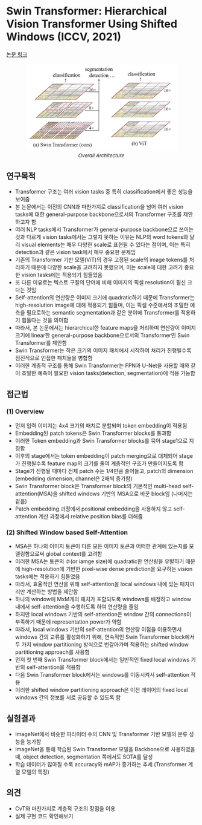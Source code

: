 # Swin Transformer: Hierarchical Vision Transformer Using Shifted Windows (ICCV, 2021)

[논문 링크](https://openaccess.thecvf.com/content/ICCV2021/html/Liu_Swin_Transformer_Hierarchical_Vision_Transformer_Using_Shifted_Windows_ICCV_2021_paper.html)

<p align="center">
    <img width="400" alt='fig1' src="./img/01_16_01.png?raw=true"></br>
    <em><font size=2>Overall Architecture</font></em>
</p>

## 연구목적
- Transformer 구조는 여러 vision tasks 중 특히 classification에서 좋은 성능을 보여줌
- 본 논문에서는 이전의 CNN과 마찬가지로 classification을 넘어 여러 vision tasks에 대한 general-purpose backbone으로서의 Transformer 구조를 제안하고자 함
- 여러 NLP tasks에서 Transformer가 general-purpose backbone으로 쓰이는 것과 다르게 vision tasks에서는 그렇지 못하는 이유는 NLP의 word tokens와 달리 visual elements는 매우 다양한 scale로 표현될 수 있다는 점이며, 이는 특히 detection과 같은 vision task에서 매우 중요한 문제임 
- 기존의 Transformer 기반 모델(ViT)의 경우 고정된 scale의 image tokens를 처리하기 때문에 다양한 scale을 고려하지 못했으며, 이는 scale에 대한 고려가 중요한 vision tasks에는 적용되기 힘들었음
- 또 다른 이유로는 텍스트 구절의 단어에 비해 이미지의 픽셀 resolution이 훨신 크다는 것임
- Self-attention의 연산량은 이미지 크기에 quadratic하기 때문에 Transformer는 high-resolution image에 대해 적용되기 힘들며, 이는 픽셀 수준에서의 조밀한 예측을 필요로하는 semantic segmentation과 같은 분야에 Transformer를 적용하기 힘들다는 것을 의미함
- 따라서, 본 논문에서는 hierarchical한 feature maps을 처리하며 연산량이 이미지 크기에 linear한 general-purpose backbone으로서의 Transformer인 Swin Transformer를 제안함
- Swin Transformer는 작은 크기의 이미지 패치에서 시작하여 처리가 진행될수록 점진적으로 인접한 패치들을 병합함
- 이러한 계층적 구조를 통해 Swin Transformer는 FPN과 U-Net을 사용할 때와 같이 조밀한 예측이 필요한 vision tasks(detection, segmentation)에 적용 가능함

## 접근법
### (1) Overview
- 먼저 입력 이미지는 4x4 크기의 패치로 분할되며 token embedding이 적용됨
- Embedding된 patch tokens은 Swin Transformer blocks를 통과함
- 이러한 Token embedding과 Swin Transformer blocks를 묶어 stage1으로 지칭함
- 이후의 stage에서는 token embedding이 patch merging으로 대체되어 stage가 진행될수록 feature map의 크기를 줄여 계층적인 구조가 만들어지도록 함
- Stage가 진행될 때마다 전체 patch 수는 1/4만큼 줄어들고, patch의 dimension (embedding dimension, channel은 2배씩 증가함)
- Swin Transformer block은 Transformer block의 기본적인 multi-head self-attention(MSA)을 shifted windows 기반의 MSA으로 바꾼 block임 (나머지는 같음)
- Patch embedding 과정에서 positional embedding을 사용하지 않고 self-attention 계산 과정에서 relative position bias를 더해줌

### (2) Shifted Window based Self-Attention
- MSA은 하나의 이미지 토큰이 다른 모든 이미지 토큰과 어떠한 관계에 있는지를 모델링함으로써 global context를 고려함
- 이러한 MSA는 토큰의 수(or iamge size)에 quadratic한 연산량을 유발하기 때문에 high-resolution에 기반한 pixel-wise dense prediction을 요구하는 vision tasks에는 적용하기 힘들었음
- 따라서, 효율적인 연산을 위해 self-attention을 local windows 내에 있는 패치끼리만 계산하는 방법을 제안함
- 하나의 window에 MxM개의 패치가 포함되도록 windows를 배정하고 window 내에서 self-attention을 수행하도록 하여 연산량을 줄임
- 하지만 local windows 기반의 self-attention은 window 간의 connections이 부족하기 때문에 representation power가 약함
- 따라서, local windows 기반의 self-attention의 연산량 이점을 이용하면서 windows 간의 교류를 활성화하기 위해, 연속적인 Swin Transformer block에서 두 가지 window partitioning 방식으로 번갈아가며 적용하는 shifted window partitioning approach를 사용함
- 먼저 첫 번째 Swin Transformer block에서는 일반적인 fixed local windows 기반의 self-attention을 적용함
- 다음 Swin Transformer block에서는 windows를 이동시켜서 self-attention 적용
- 이러한 shifted window partitioning approach은 이전 레이어의 fixed local windows 간의 정보를 서로 공유할 수 있도록 함

## 실험결과
- ImageNet에서 비슷한 파라미터 수의 CNN 및 Transformer 기반 모델의 분류 성능을 능가함
- ImageNet을 통해 학습된 Swin Transformer 모델을 Backbone으로 사용하였을 때, object detection, segmentation 쪽에서도 SOTA를 달성
- 학습 데이터가 많아질 수록 accuracy와 mAP가 증가하는 추세 (Transformer 계열 모델의 특징)

## 의견
- CvT와 마찬가지로 계층적 구조의 장점을 이용
- 실제 구현 코드 확인해보기